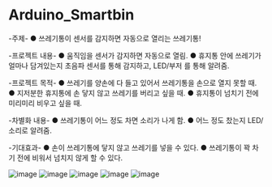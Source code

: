 # Arduino_Smartbin

-주제-
● 쓰레기통이 센서를 감지하면 자동으로 열리는 쓰레기통!

-프로젝트 내용-
● 움직임을 센서가 감지하면 자동으로 열림.
● 휴지통 안에 쓰레기가 얼마나 담겨있는지 초음파 센서를 통해 감지하고, LED/부저 를 통해 알려줌.

-프로젝트 목적-
● 쓰레기를 양손에 다 들고 있어서 쓰레기통을 손으로 열지 못할 때.
● 지저분한 휴지통에 손 닿지 않고 쓰레기를 버리고 싶을 때.
● 휴지통이 넘치기 전에 미리미리 비우고 싶을 때.

-차별화 내용-
● 쓰레기통이 어느 정도 차면 소리가 나게 함.
● 어느 정도 찼는지 LED/소리로 알려줌.

-기대효과-
● 손이 쓰레기통에 닿지 않고 쓰레기를 넣을 수 있다.
● 쓰레기통이 꽉 차기 전에 비워서 넘치지 않게 할 수 있다.

![image](https://user-images.githubusercontent.com/80371412/137412610-a1057087-7723-4f02-a98c-667f5bcb029a.png)
![image](https://user-images.githubusercontent.com/80371412/137412624-5b0c412b-586d-4acb-89c2-2cbfc7891765.png)
![image](https://user-images.githubusercontent.com/80371412/137412632-4f0bf545-7570-4c78-9e3d-7196612acdb1.png)
![image](https://user-images.githubusercontent.com/80371412/137412640-25d63c03-3089-4c7f-9740-c47465d9cd67.png)
![image](https://user-images.githubusercontent.com/80371412/137412643-598388a5-6598-4e9d-99de-59879cbf7afa.png)
